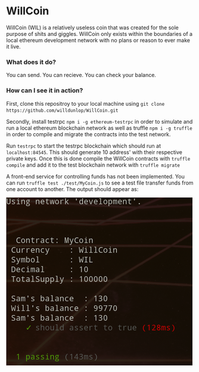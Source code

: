 # WillCoin

WillCoin (WIL) is a relatively useless coin that was created for the sole purpose of shits and giggles. WillCoin only exists within the boundaries of a local ethereum development network with no plans or reason to ever make it live.

### What does it do?
You can send. You can recieve. You can check your balance.

### How can I see it in action?

First, clone this repositroy to your local machine using `git clone https://github.com/willdunlop/WillCoin.git`

Secondly, install testrpc `npm i -g ethereum-testrpc` in order to simulate and run a local ethereum blockchain network as well as truffle `npm i -g truffle` in order to compile and migrate the contracts into the test network.

Run `testrpc` to start the testrpc blockchain which should run at `localhost:84545`. This should generate 10 address' with their respective private keys. Once this is done compile the WillCoin contracts with `truffle compile` and add it to the test blockchain network with `truffle migrate`

A front-end service for controlling funds has not been implemented. You can run `truffle test ./test/MyCoin.js` to see a test file transfer funds from one account to another. The output should appear as:

![Alt tag](test/DeepinScreenshot_select-area_20180204215805.png?raw=true "Title")
